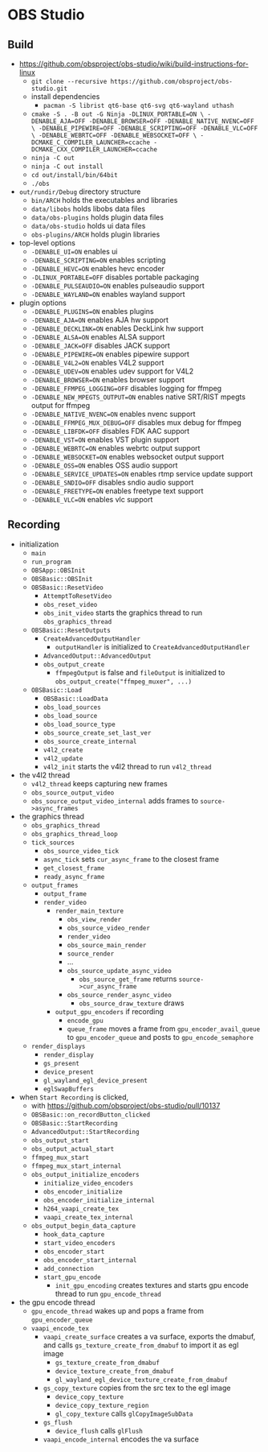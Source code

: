 OBS Studio
==========

## Build

- <https://github.com/obsproject/obs-studio/wiki/build-instructions-for-linux>
  - `git clone --recursive https://github.com/obsproject/obs-studio.git`
  - install dependencies
    - `pacman -S librist qt6-base qt6-svg qt6-wayland uthash`
  - `cmake -S . -B out -G Ninja -DLINUX_PORTABLE=ON \
           -DENABLE_AJA=OFF -DENABLE_BROWSER=OFF -DENABLE_NATIVE_NVENC=OFF \
           -DENABLE_PIPEWIRE=OFF -DENABLE_SCRIPTING=OFF -DENABLE_VLC=OFF \
           -DENABLE_WEBRTC=OFF -DENABLE_WEBSOCKET=OFF \
           -DCMAKE_C_COMPILER_LAUNCHER=ccache -DCMAKE_CXX_COMPILER_LAUNCHER=ccache`
  - `ninja -C out`
  - `ninja -C out install`
  - `cd out/install/bin/64bit`
  - `./obs`
- `out/rundir/Debug` directory structure
  - `bin/ARCH` holds the executables and libraries
  - `data/libobs` holds libobs data files
  - `data/obs-plugins` holds plugin data files
  - `data/obs-studio` holds ui data files
  - `obs-plugins/ARCH` holds plugin libraries
- top-level options
  - `-DENABLE_UI=ON` enables ui
  - `-DENABLE_SCRIPTING=ON` enables scripting
  - `-DENABLE_HEVC=ON` enables hevc encoder
  - `-DLINUX_PORTABLE=OFF` disables portable packaging
  - `-DENABLE_PULSEAUDIO=ON` enables pulseaudio support
  - `-DENABLE_WAYLAND=ON` enables wayland support
- plugin options
  - `-DENABLE_PLUGINS=ON` enables plugins
  - `-DENABLE_AJA=ON` enables AJA hw support
  - `-DENABLE_DECKLINK=ON` enables DeckLink hw support
  - `-DENABLE_ALSA=ON` enables ALSA support
  - `-DENABLE_JACK=OFF` disables JACK support
  - `-DENABLE_PIPEWIRE=ON` enables pipewire support
  - `-DENABLE_V4L2=ON` enables V4L2 support
  - `-DENABLE_UDEV=ON` enables udev support for V4L2
  - `-DENABLE_BROWSER=ON` enables browser support
  - `-DENABLE_FFMPEG_LOGGING=OFF` disables logging for ffmpeg
  - `-DENABLE_NEW_MPEGTS_OUTPUT=ON` enables native SRT/RIST mpegts output for ffmpeg
  - `-DENABLE_NATIVE_NVENC=ON` enables nvenc support
  - `-DENABLE_FFMPEG_MUX_DEBUG=OFF` disables mux debug for ffmpeg
  - `-DENABLE_LIBFDK=OFF` disables FDK AAC support
  - `-DENABLE_VST=ON` enables VST plugin support
  - `-DENABLE_WEBRTC=ON` enables webrtc output support
  - `-DENABLE_WEBSOCKET=ON` enables websocket output support
  - `-DENABLE_OSS=ON` enables OSS audio support
  - `-DENABLE_SERVICE_UPDATES=ON` enables rtmp service update support
  - `-DENABLE_SNDIO=OFF` disables sndio audio support
  - `-DENABLE_FREETYPE=ON` enables freetype text support
  - `-DENABLE_VLC=ON` enables vlc support

## Recording

- initialization
  - `main`
  - `run_program`
  - `OBSApp::OBSInit`
  - `OBSBasic::OBSInit`
  - `OBSBasic::ResetVideo`
    - `AttemptToResetVideo`
    - `obs_reset_video`
    - `obs_init_video` starts the graphics thread to run `obs_graphics_thread`
  - `OBSBasic::ResetOutputs`
    - `CreateAdvancedOutputHandler`
      - `outputHandler` is initialized to `CreateAdvancedOutputHandler`
    - `AdvancedOutput::AdvancedOutput`
    - `obs_output_create`
      - `ffmpegOutput` is false and `fileOutput` is initialized to
        `obs_output_create("ffmpeg_muxer", ...)`
  - `OBSBasic::Load`
    - `OBSBasic::LoadData`
    - `obs_load_sources`
    - `obs_load_source`
    - `obs_load_source_type`
    - `obs_source_create_set_last_ver`
    - `obs_source_create_internal`
    - `v4l2_create`
    - `v4l2_update`
    - `v4l2_init` starts the v4l2 thread to run `v4l2_thread`
- the v4l2 thread
  - `v4l2_thread` keeps capturing new frames
  - `obs_source_output_video`
  - `obs_source_output_video_internal` adds frames to `source->async_frames`
- the graphics thread
  - `obs_graphics_thread`
  - `obs_graphics_thread_loop`
  - `tick_sources`
    - `obs_source_video_tick`
    - `async_tick` sets `cur_async_frame` to the closest frame
    - `get_closest_frame`
    - `ready_async_frame`
  - `output_frames`
    - `output_frame`
    - `render_video`
      - `render_main_texture`
        - `obs_view_render`
        - `obs_source_video_render`
        - `render_video`
        - `obs_source_main_render`
        - `source_render`
        - ...
        - `obs_source_update_async_video`
          - `obs_source_get_frame` returns `source->cur_async_frame`
        - `obs_source_render_async_video`
          - `obs_source_draw_texture` draws
      - `output_gpu_encoders` if recording
        - `encode_gpu`
        - `queue_frame` moves a frame from `gpu_encoder_avail_queue` to
          `gpu_encoder_queue` and posts to `gpu_encode_semaphore`
  - `render_displays`
    - `render_display`
    - `gs_present`
    - `device_present`
    - `gl_wayland_egl_device_present`
    - `eglSwapBuffers`
- when `Start Recording` is clicked,
  - with <https://github.com/obsproject/obs-studio/pull/10137>
  - `OBSBasic::on_recordButton_clicked`
  - `OBSBasic::StartRecording`
  - `AdvancedOutput::StartRecording`
  - `obs_output_start`
  - `obs_output_actual_start`
  - `ffmpeg_mux_start`
  - `ffmpeg_mux_start_internal`
  - `obs_output_initialize_encoders`
    - `initialize_video_encoders`
    - `obs_encoder_initialize`
    - `obs_encoder_initialize_internal`
    - `h264_vaapi_create_tex`
    - `vaapi_create_tex_internal`
  - `obs_output_begin_data_capture`
    - `hook_data_capture`
    - `start_video_encoders`
    - `obs_encoder_start`
    - `obs_encoder_start_internal`
    - `add_connection`
    - `start_gpu_encode`
      - `init_gpu_encoding` creates textures and starts gpu encode thread
        to run `gpu_encode_thread`
- the gpu encode thread
  - `gpu_encode_thread` wakes up and pops a frame from `gpu_encoder_queue`
  - `vaapi_encode_tex`
    - `vaapi_create_surface` creates a va surface, exports the dmabuf, and
      calls `gs_texture_create_from_dmabuf` to import it as egl image
      - `gs_texture_create_from_dmabuf`
      - `device_texture_create_from_dmabuf`
      - `gl_wayland_egl_device_texture_create_from_dmabuf`
    - `gs_copy_texture` copies from the src tex to the egl image
      - `device_copy_texture`
      - `device_copy_texture_region`
      - `gl_copy_texture` calls `glCopyImageSubData`
    - `gs_flush`
      - `device_flush` calls `glFlush`
    - `vaapi_encode_internal` encodes the va surface
